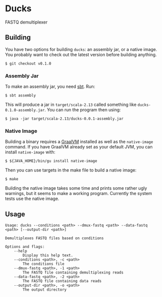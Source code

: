 # Ducks
FASTQ demultiplexer

## Building
You have two options for building `ducks`: an assembly jar, or a native image. You probably want to
check out the latest version before building anything.

```shell
$ git checkout v0.1.0
```

### Assembly Jar
To make an assembly jar, you need [sbt](http://www.scala-sbt.org). Run:

```shell 
$ sbt assembly 
```

This will produce a jar in `target/scala-2.13` called something like `ducks-0.1.0-assembly.jar`. You
can run the program then using:

```shell 
$ java -jar target/scala-2.13/ducks-0.0.1-assembly.jar
```

### Native Image
Building a binary requires a [GraalVM](https://www.graalvm.org/) installed as well as the
`native-image` command. If you have GraalVM already set as your default JVM, you can install
`native-image` with:

```shell
$ ${JAVA_HOME}/bin/gu install native-image
```

Then you can use targets in the make file to build a native image:

```shell
$ make
```

Building the native image takes some time and prints some rather ugly warnings, but it seems to make
a working program. Currently the system tests use the native image.

## Usage
    Usage: ducks --conditions <path> --dmux-fastq <path> --data-fastq <path> [--output-dir <path>]
    
    Demultiplexes FASTQ files based on conditions
    
    Options and flags:
        --help
            Display this help text.
        --conditions <path>, -c <path>
            The conditions file
        --dmux-fastq <path>, -1 <path>
            The FASTQ file containing demultiplexing reads
        --data-fastq <path>, -2 <path>
            The FASTQ file containing data reads
        --output-dir <path>, -o <path>
            The output directory
